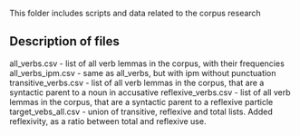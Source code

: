 This folder includes scripts and data related to the corpus research

## Description of files
all_verbs.csv - list of all verb lemmas in the corpus, with their frequencies
all_verbs_ipm.csv - same as all_verbs, but with ipm without punctuation
transitive_verbs.csv - list of all verb lemmas in the corpus, that are a syntactic parent to a noun in accusative
reflexive_verbs.csv - list of all verb lemmas in the corpus, that are a syntactic parent to a reflexive particle
target_vebs_all.csv - union of transitive, reflexive and total lists. Added reflexivity, as a ratio between total and reflexive use. 